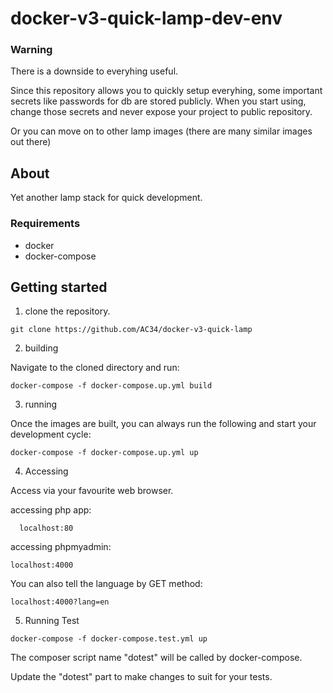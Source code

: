 # docker-v3-quick-lamp-dev-env

### Warning
There is a downside to everyhing useful.

Since this repository allows you to quickly setup everyhing, some important secrets like passwords for db are stored publicly. 
When you start using, change those secrets and never expose your project to public repository. 

Or you can move on to other lamp images (there are many similar images out there)

## About
Yet another lamp stack for quick development.

### Requirements
 - docker
 - docker-compose

## Getting started
1) clone the repository. 

```
git clone https://github.com/AC34/docker-v3-quick-lamp
```
2) building

Navigate to the cloned directory and run:
```
docker-compose -f docker-compose.up.yml build
```

3) running

Once the images are  built, you can always run the following and start your development cycle:
```
docker-compose -f docker-compose.up.yml up
```
4) Accessing

Access via your favourite web browser.

accessing php app:
```
  localhost:80
```
accessing phpmyadmin:
  ```
  localhost:4000
  ```
  You can also tell the language by GET method:
  ```
  localhost:4000?lang=en
  ```

5) Running Test

```
docker-compose -f docker-compose.test.yml up
```
The composer script name "dotest" will be called by docker-compose.

Update the "dotest" part to make changes to suit for your tests.


